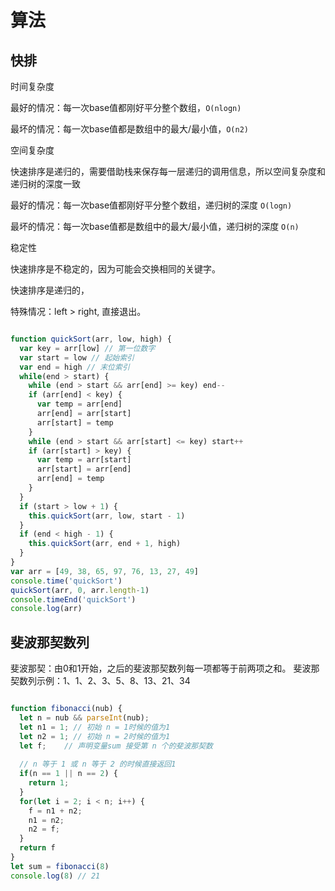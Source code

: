 # 算法

## 快排

时间复杂度

  最好的情况：每一次base值都刚好平分整个数组，`O(nlogn)`

  最坏的情况：每一次base值都是数组中的最大/最小值，`O(n2)`

空间复杂度

  快速排序是递归的，需要借助栈来保存每一层递归的调用信息，所以空间复杂度和递归树的深度一致

  最好的情况：每一次base值都刚好平分整个数组，递归树的深度 `O(logn)`

  最坏的情况：每一次base值都是数组中的最大/最小值，递归树的深度 `O(n)`

稳定性

  快速排序是不稳定的，因为可能会交换相同的关键字。

  快速排序是递归的，
  
  特殊情况：left > right, 直接退出。

```js

function quickSort(arr, low, high) {
  var key = arr[low] // 第一位数字
  var start = low // 起始索引
  var end = high // 末位索引
  while(end > start) {
    while (end > start && arr[end] >= key) end--
    if (arr[end] < key) {
      var temp = arr[end]
      arr[end] = arr[start]
      arr[start] = temp
    }
    while (end > start && arr[start] <= key) start++
    if (arr[start] > key) {
      var temp = arr[start]
      arr[start] = arr[end]
      arr[end] = temp
    }
  }
  if (start > low + 1) {
    this.quickSort(arr, low, start - 1)
  }
  if (end < high - 1) {
    this.quickSort(arr, end + 1, high)
  }
}
var arr = [49, 38, 65, 97, 76, 13, 27, 49]
console.time('quickSort')
quickSort(arr, 0, arr.length-1)
console.timeEnd('quickSort')
console.log(arr)

```

## 斐波那契数列

斐波那契：由0和1开始，之后的斐波那契数列每一项都等于前两项之和。
斐波那契数列示例：1、1、2、3、5、8、13、21、34

```js

function fibonacci(nub) {
  let n = nub && parseInt(nub);
  let n1 = 1; // 初始 n = 1时候的值为1
  let n2 = 1; // 初始 n = 2时候的值为1
  let f;    // 声明变量sum 接受第 n 个的斐波那契数
  
  // n 等于 1 或 n 等于 2 的时候直接返回1
  if(n == 1 || n == 2) {
    return 1;
  }
  for(let i = 2; i < n; i++) {
    f = n1 + n2;
    n1 = n2;
    n2 = f;
  } 
  return f
}
let sum = fibonacci(8) 
console.log(8) // 21

```
